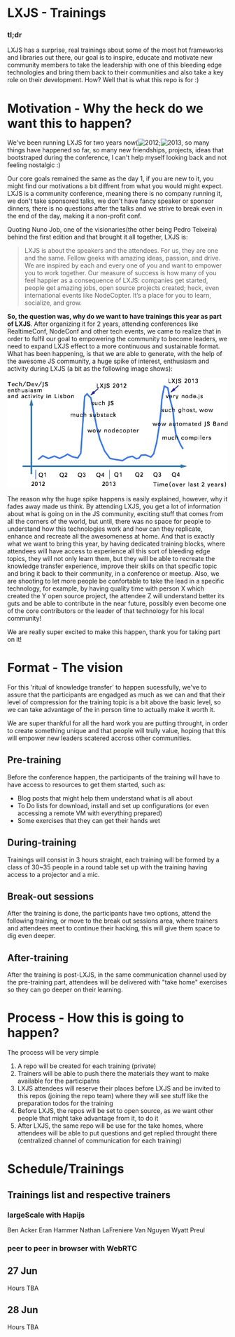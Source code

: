 # LXJS - Trainings

### tl;dr
LXJS has a surprise, real trainings about some of the most hot frameworks and libraries out there, our goal is to inspire, educate and motivate new community members to take the leadership with one of this bleeding edge technologies and bring them back to their communities and also take a key role on their development. How? Well that is what this repo is for :)

# Motivation - Why the heck do we want this to happen?

We've been running LXJS for two years now(![2012](http://2012.lxjs.org/);![2013](http://2013.lxjs.org/), so many things have happened so far, so many new friendships, projects, ideas that bootstraped during the conference, I can't help myself looking back and not feeling nostalgic :) 

Our core goals remained the same as the day 1, if you are new to it, you might find our motivations a bit diffrent from what you would might expect. LXJS is a community conference, meaning there is no company running it, we don't take sponsored talks, we don't have fancy speaker or sponsor dinners, there is no questions after the talks and we strive to break even in the end of the day, making it a non-profit conf.

Quoting Nuno Job, one of the visionaries(the other being Pedro Teixeira) behind the first edition and that brought it all together, LXJS is:

> LXJS is about the speakers and the attendees. For us, they are one and the same. Fellow geeks with amazing ideas, passion, and drive. We are inspired by each and every one of you and want to empower you to work together. Our measure of success is how many of you feel happier as a consequence of LXJS: companies get started, people get amazing jobs, open source projects created; heck, even international events like NodeCopter. It’s a place for you to learn, socialize, and grow.

**So, the question was, why do we want to have trainings this year as part of LXJS**. After organizing it for 2 years, attending conferences like RealtimeConf, NodeConf and other tech events, we came to realize that in order to fulfil our goal to empowering the community to become leaders, we need to expand LXJS effect to a more continuous and sustainable format. What has been happening, is that we are able to generate, with the help of the awesome JS community, a huge spike of interest, enthusiasm and activity during LXJS (a bit as the following image shows):

![suchgraph](suchgraph.png)

The reason why the huge spike happens is easily explained, however, why it fades away made us think. By attending LXJS, you get a lot of information about what is going on in the JS community, exciting stuff that comes from all the corners of the world, but until, there was no space for people to understand how this technologies work and how can they replicate, enhance and recreate all the awesomeness at home. And that is exactly what we want to bring this year, by having dedicated training blocks, where attendees will have access to experience all this sort of bleeding edge topics, they will not only learn them, but they will be able to recreate the knowledge transfer experience, improve their skills on that specific topic and bring it back to their community, in a conference or meetup. Also, we are shooting to let more people be confortable to take the lead in a specific technology, for example, by having quality time with person X which created the Y open source project, the attendee Z will understand better its guts and be able to contribute in the near future, possibly even become one of the core contributors or the leader of that technology for his local community!

We are really super excited to make this happen, thank you for taking part on it!


# Format - The vision

For this 'ritual of knowledge transfer' to happen sucessfully, we've to assure that the participants are engadged as much as we can and that their level of compression for the training topic is a bit above the basic level, so we can take advantage of the in person time to actually make it worth it.

We are super thankful for all the hard work you are putting throught, in order to create something unique and that people will trully value, hoping that this will empower new leaders scatered accross other communities.


## Pre-training 

Before the conference happen, the participants of the training will have to have access to resources to get them started, such as:

* Blog posts that might help them understand what is all about
* To Do lists for download, install and set up configurations (or even accessing a remote VM with everything prepared)
* Some exercises that they can get their hands wet

## During-training 

Trainings will consist in 3 hours straight, each training will be formed by a class of 30~35 people in a round table set up with the training having access to a projector and a mic.

## Break-out sessions

After the training is done, the participants have two options, attend the following training, or move to the break out sessions area, where trainers and attendees meet to continue their hacking, this will give them space to dig even deeper.

## After-training 

After the training is post-LXJS, in the same communication channel used by the pre-training part, attendees will be delivered with "take home" exercises so they can go deeper on their learning.


# Process - How this is going to happen?

The process will be very simple

1. A repo will be created for each training (private)
2. Trainers will be able to push there the materials they want to make available for the participatns
3. LXJS attendees will reserve their places before LXJS and be invited to this repos (joining the repo team) where they will see stuff like the preparation todos for the training
4. Before LXJS, the repos will be set to open source, as we want other people that might take advantage from it, to do it
5. After LXJS, the same repo will be use for the take homes, where attendees will be able to put questions and get replied throught there (centralized channel of communication for each training)


# Schedule/Trainings

## Trainings list and respective trainers

### largeScale with Hapijs

Ben Acker
Eran Hammer
Nathan LaFreniere
Van Nguyen
Wyatt Preul

### peer to peer in browser with WebRTC





## 27 Jun
Hours TBA

## 28 Jun
Hours TBA